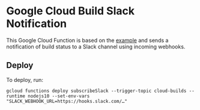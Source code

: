 # Google Cloud Build Slack Notification

This Google Cloud Function is based on the [example](https://cloud.google.com/cloud-build/docs/configure-third-party-notifications) and sends a notification of build status to a Slack channel using incoming webhooks.

## Deploy

To deploy, run:

```
gcloud functions deploy subscribeSlack --trigger-topic cloud-builds --runtime nodejs10 --set-env-vars "SLACK_WEBHOOK_URL=https://hooks.slack.com/…"
```